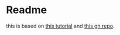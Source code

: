 # Readme
this is based on [this tutorial](https://www.youtube.com/watch?v=NysHtgLxOtU&list=PLT_D88-MTFOMLnBeTJJn9LhDON_fvHi6u) and [this gh repo](https://github.com/mwbryant/logic_farm_roguelike/tree/part-1). 
